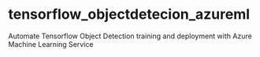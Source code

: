# tensorflow_objectdetecion_azureml
Automate Tensorflow Object Detection training and deployment with Azure Machine Learning Service

